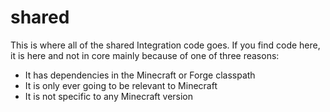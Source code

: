 # shared

This is where all of the shared Integration code goes. If you find code here, it is here and not in core mainly because of one of three reasons:

* It has dependencies in the Minecraft or Forge classpath
* It is only ever going to be relevant to Minecraft
* It is not specific to any Minecraft version
